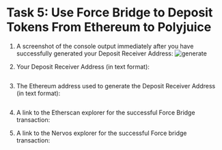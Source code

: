# Task 5: Use Force Bridge to Deposit Tokens From Ethereum to Polyjuice

1) A screenshot of the console output immediately after you have successfully generated your Deposit Receiver Address:
![generate]()

2) Your Deposit Receiver Address (in text format):
```

```
3) The Ethereum address used to generate the Deposit Receiver Address (in text format):
```

```
4) A link to the Etherscan explorer for the successful Force Bridge transaction:


5) A link to the Nervos explorer for the successful Force bridge transaction:
